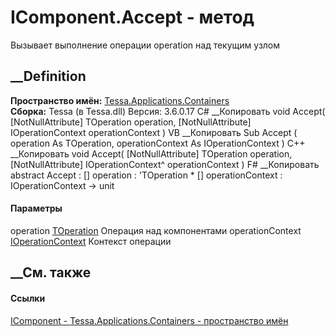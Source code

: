 # IComponent<TOperation>.Accept - метод
Вызывает выполнение операции operation над текущим узлом
## __Definition
 **Пространство имён:**
[Tessa.Applications.Containers](N_Tessa_Applications_Containers.htm)  
 **Сборка:** Tessa (в Tessa.dll) Версия: 3.6.0.17
C# __Копировать
     void Accept(
    	[NotNullAttribute] TOperation operation,
    	[NotNullAttribute] IOperationContext operationContext
    )
VB __Копировать
     Sub Accept ( 
    	<NotNullAttribute> operation As TOperation,
    	<NotNullAttribute> operationContext As IOperationContext
    )
C++ __Копировать
     void Accept(
    	[NotNullAttribute] TOperation operation, 
    	[NotNullAttribute] IOperationContext^ operationContext
    )
F# __Копировать
     abstract Accept : 
            [<NotNullAttribute>] operation : 'TOperation * 
            [<NotNullAttribute>] operationContext : IOperationContext -> unit 
#### Параметры
operation [TOperation](T_Tessa_Applications_Containers_IComponent_1.htm)
     Операция над компонентами 
operationContext
[IOperationContext](T_Tessa_Applications_Containers_IOperationContext.htm)
     Контекст операции 
## __См. также
#### Ссылки
[IComponent<TOperation> \- ](T_Tessa_Applications_Containers_IComponent_1.htm)
[Tessa.Applications.Containers - пространство
имён](N_Tessa_Applications_Containers.htm)
